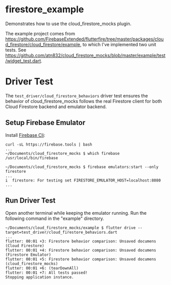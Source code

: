 # firestore_example

Demonstrates how to use the cloud_firestore_mocks plugin.

The example project comes from
https://github.com/FirebaseExtended/flutterfire/tree/master/packages/cloud_firestore/cloud_firestore/example,
to which I've implemented two unit tests. See
https://github.com/atn832/cloud_firestore_mocks/blob/master/example/test/widget_test.dart.


# Driver Test

The `test_driver/cloud_firestore_behaviors` driver test ensures the behavior of 
cloud_firestore_mocks follows the real Firestore client for both Cloud Firestore
backend and emulator backend.

## Setup Firebase Emulator

Install [Firebase Cli](https://firebase.google.com/docs/cli#install-cli-mac-linux):

```
curl -sL https://firebase.tools | bash
...
~/Documents/cloud_firestore_mocks $ which firebase
/usr/local/bin/firebase
```

```
~/Documents/cloud_firestore_mocks $ firebase emulators:start --only firestore
...
i  firestore: For testing set FIRESTORE_EMULATOR_HOST=localhost:8080
...
```

## Run Driver Test

Open another terminal while keeping the emulator running.
Run the following command in the "example" directory.

```
~/Documents/cloud_firestore_mocks/example $ flutter drive --target=test_driver/cloud_firestore_behaviors.dart
...
flutter: 00:01 +3: Firestore behavior comparison: Unsaved documens (Cloud Firestore)
flutter: 00:01 +4: Firestore behavior comparison: Unsaved documens (Firestore Emulator)
flutter: 00:01 +5: Firestore behavior comparison: Unsaved documens (cloud_firestore_mocks)
flutter: 00:01 +6: (tearDownAll)
flutter: 00:01 +7: All tests passed!
Stopping application instance.
```
